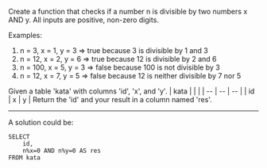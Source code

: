 Create a function that checks if a number n is divisible by two numbers x AND y. All inputs are positive, non-zero digits.

Examples:
1) n =   3, x = 1, y = 3 =>  true because   3 is divisible by 1 and 3
2) n =  12, x = 2, y = 6 =>  true because  12 is divisible by 2 and 6
3) n = 100, x = 5, y = 3 => false because 100 is not divisible by 3
4) n =  12, x = 7, y = 5 => false because  12 is neither divisible by 7 nor 5

Given a table 'kata' with columns 'id', 'x', and 'y'. 
| kata | | |
| -- | -- | -- |
| id | x  |  y |
Return the 'id' and your result in a column named 'res'.

***

A solution could be:


```
SELECT
    id,
    n%x=0 AND n%y=0 AS res
FROM kata
```